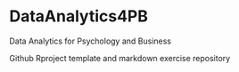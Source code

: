 # DataAnalytics4PB
Data Analytics for Psychology and Business

Github Rproject template and markdown exercise repository

